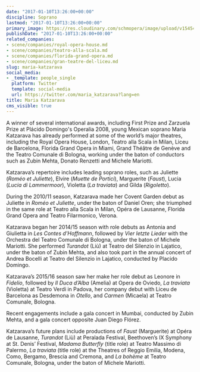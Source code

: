 ```yaml
---
date: "2017-01-10T13:26:00+00:00"
discipline: Soprano
lastmod: "2017-01-10T13:26:00+00:00"
primary_image: https://res.cloudinary.com/schmopera/image/upload/v1545409169/media/webhook-uploads/1484054814150/2017-01-10---Maria-Katzarava.jpg.jpg
publishDate: "2017-01-10T13:26:00+00:00"
related_companies:
- scene/companies/royal-opera-house.md
- scene/companies/teatro-alla-scala.md
- scene/companies/florida-grand-opera.md
- scene/companies/gran-teatre-del-liceu.md
slug: maria-katzarava
social_media:
- _template: people_single
  platform: Twitter
  template: social-media
  url: https://twitter.com/maria_katzarava?lang=en
title: Maria Katzarava
cms_visible: true
---
```


A winner of several international awards, including First Prize and Zarzuela Prize at Plácido Domingo's Operalia 2008, young Mexican soprano Maria Katzarava has already performed at some of the world’s major theatres, including the Royal Opera House, London, Teatro alla Scala in Milan, Liceu de Barcelona, Florida Grand Opera in Miami, Grand Théâtre de Genève and the Teatro Comunale di Bologna, working under the baton of conductors such as Zubin Mehta, Donato Renzetti and Michele Mariotti.

Katzarava’s repertoire includes leading soprano roles, such as Juliette (*Roméo et Juliette*), Elvire (*Muette de Portici*), Marguerite (*Faust*), Lucia (*Lucia di Lammermoor*), Violetta (*La traviata*) and Gilda (*Rigoletto*).

During the 2010/11 season, Katzarava made her Covent Garden debut as Juliette in *Roméo et Juliette*, under the baton of Daniel Oren; she triumphed in the same role at Teatro alla Scala in Milan, Opéra de Lausanne, Florida Grand Opera and Teatro Filarmonico, Verona.

Katzarava began her 2014/15 season with role debuts as Antonia and Giulietta in *Les Contes d'Hoffmann*, followed by *Vier letzte Lieder* with the Orchestra del Teatro Comunale di Bologna, under the baton of Michele Mariotti. She performed *Turandot* (Liù) at Teatro del Silenzio in Lajatico, under the baton of Zubin Mehta, and also took part in the annual concert of Andrea Bocelli at Teatro del Silenzio in Lajatico, conducted by Placido Domingo.

Katzarava’s 2015/16 season saw her make her role debut as Leonore in *Fidelio*, followed by *Il Duca d’Alba* (Amelia) at Opera de Oviedo, *La traviata* (Violetta) at Teatro Verdi in Padova, her company debut with Liceu de Barcelona as Desdemona in *Otello*, and *Carmen* (Micaela) at Teatro Comunale, Bologna.

Recent engagements include a gala concert in Mumbai, conducted by Zubin Mehta, and a gala concert opposite Juan Diego Flórez.

Katzarava’s future plans include productions of *Faust* (Marguerite) at Opéra de Lausanne, *Turandot* (Liù) at Peralada Festival, Beethoven’s IX Symphony at St. Denis’ Festival, *Madama Butterfly* (title role) at Teatro Massimo di Palermo, *La traviata* (title role) at the Theatres of Reggio Emilia, Modena, Como, Bergamo, Brescia and Cremona, and *La bohème* at Teatro Comunale, Bologna, under the baton of Michele Mariotti.
